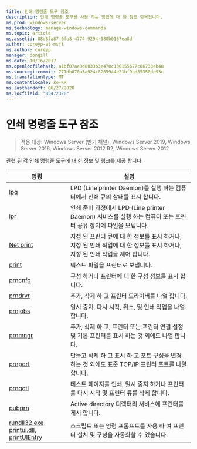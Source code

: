 ```yaml
---
title: 인쇄 명령줄 도구 참조
description: 인쇄 명령줄 도구를 사용 하는 방법에 대 한 참조 항목입니다.
ms.prod: windows-server
ms.technology: manage-windows-commands
ms.topic: article
ms.assetid: 88d8fa87-6fa8-4774-9294-080b0157ea8d
author: coreyp-at-msft
ms.author: coreyp
manager: dongill
ms.date: 10/16/2017
ms.openlocfilehash: a1bf07ae3d8033b3e470c130155677c86733eb48
ms.sourcegitcommit: 771db070a3a924c8265944e21bf9bd85350dd93c
ms.translationtype: MT
ms.contentlocale: ko-KR
ms.lasthandoff: 06/27/2020
ms.locfileid: "85472328"
---
```

# <a name="print-command-line-tool-reference"></a>인쇄 명령줄 도구 참조

> 적용 대상: Windows Server (반기 채널), Windows Server 2019, Windows Server 2016, Windows Server 2012 R2, Windows Server 2012

관련 된 각 인쇄 명령줄 도구에 대 한 정보 및 링크를 제공 합니다.

| 명령 | 설명 |
|--|--|
| [lpq](lpq.md) | LPD (Line printer Daemon)를 실행 하는 컴퓨터에서 인쇄 큐의 상태를 표시 합니다. |
| [lpr](lpr.md) | 인쇄 준비 과정에서 LPD (Line printer Daemon) 서비스를 실행 하는 컴퓨터 또는 프린터 공유 장치에 파일을 보냅니다. |
| [Net print](net-print.md) | 지정 된 프린터 큐에 대 한 정보를 표시 하거나, 지정 된 인쇄 작업에 대 한 정보를 표시 하거나, 지정 된 인쇄 작업을 제어 합니다. |
| [print](print.md) | 텍스트 파일을 프린터로 보냅니다. |
| [prncnfg](prncnfg.md) | 구성 하거나 프린터에 대 한 구성 정보를 표시 합니다. |
| [prndrvr](prndrvr.md) | 추가, 삭제 하 고 프린터 드라이버를 나열 합니다. |
| [prnjobs](prnjobs.md) | 일시 중지, 다시 시작, 취소, 및 인쇄 작업을 나열 합니다. |
| [prnmngr](prnmngr.md) | 추가, 삭제 하 고, 프린터 또는 프린터 연결 설정 및 기본 프린터를 표시 하는 것 외에도 나열 합니다. |
| [prnport](prnport.md) | 만들고 삭제 하 고 표시 하 고 포트 구성을 변경 하는 것 외에도 표준 TCP/IP 프린터 포트를 나열 합니다. |
| [prnqctl](prnqctl.md) | 테스트 페이지를 인쇄, 일시 중지 하거나 프린터를 다시 시작 및 프린터 큐를 삭제 합니다. |
| [pubprn](pubprn.md) | Active directory 디렉터리 서비스에 프린터를 게시 합니다. |
| [rundll32.exe printui.dll, printUIEntry](rundll32-printui.md) | 스크립트 또는 명령 프롬프트를 사용 하 여 프린터 설치 및 구성을 자동화할 수 있습니다. |